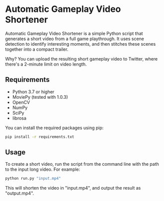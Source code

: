 # Automatic Gameplay Video Shortener

Automatic Gameplay Video Shortener is a simple Python script that generates a short video from a full game playthrough. It uses scene detection to identify interesting moments, and then stitches these scenes together into a compact trailer.

Why? You can upload the resulting short gameplay video to Twitter, where there's a 2-minute limit on video length.

## Requirements

- Python 3.7 or higher
- MoviePy (tested with 1.0.3)
- OpenCV
- NumPy
- SciPy
- librosa

You can install the required packages using pip:

```bash
pip install -r requirements.txt
```

## Usage
To create a short video, run the script from the command line with the path to the input long video.
For example:

```bash
python run.py "input.mp4"
```

This will shorten the video in "input.mp4", and output the result as "output.mp4".
